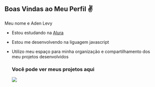 ## Boas Vindas ao Meu Perfil ✌

Meu nome e Aden Levy

- Estou estudando na [Alura](https://www.alura.com.br)
- Estou me desenvolvendo na liguagem javascript
- Utilizo meu espaço para minha organização e compartilhamento dos meu projetos desenvolvidos

  ### Você pode ver meus projetos aqui

  ![](https://media1.tenor.com/m/6IK22ph_bBEAAAAd/done-congrats.gif)
